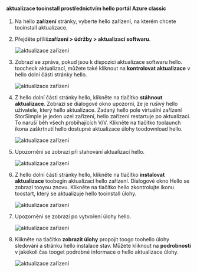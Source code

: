 <!--author=alkohli last changed: 09/02/16 -->

#### <a name="tooinstall-updates-via-hello-azure-classic-portal"></a>aktualizace tooinstall prostřednictvím hello portál Azure classic
1. Na hello **zařízení** stránky, vyberte hello zařízení, na kterém chcete tooinstall aktualizace.
2. Přejděte příliš**zařízení > údržby > aktualizací softwaru**.
   
    ![aktualizace zařízení](../includes/media/storsimple-ova-install-update-via-portal/azupdate1m.png)  
3. Zobrazí se zpráva, pokud jsou k dispozici aktualizace softwaru hello. toocheck aktualizací, můžete také kliknout na **kontrolovat aktualizace** v hello dolní části stránky hello.
   
    ![aktualizace zařízení](../includes/media/storsimple-ova-install-update-via-portal/azupdate2m.png)
4. Z hello dolní části stránky hello, klikněte na tlačítko **stáhnout aktualizace**. Zobrazí se dialogové okno upozorní, že je rušivý hello uživatele, který hello aktualizace. Zadaný hello pole virtuální zařízení StorSimple je jeden uzel zařízení, hello zařízení restartuje po aktualizaci. To naruší běh všech probíhajících V/V. Klikněte na tlačítko toolaunch ikona zaškrtnutí hello dostupné aktualizace úlohy toodownload hello. 
   
    ![aktualizace zařízení](../includes/media/storsimple-ova-install-update-via-portal/azupdate3m.png)
5. Upozornění se zobrazí při stahování aktualizací hello. 
   
    ![aktualizace zařízení](../includes/media/storsimple-ova-install-update-via-portal/azupdate6m.png)
6. Z hello dolní části stránky hello, klikněte na tlačítko **instalovat aktualizace** toobegin aktualizací hello zařízení. Dialogové okno Hello se zobrazí tooyou znovu. Klikněte na tlačítko hello zkontrolujte ikonu toostart, který se aktualizuje hello tooinstall úlohy. 
   
    ![aktualizace zařízení](../includes/media/storsimple-ova-install-update-via-portal/azupdate7m.png) 
7. Upozornění se zobrazí po vytvoření úlohy hello. 
   
    ![aktualizace zařízení](../includes/media/storsimple-ova-install-update-via-portal/azupdate8m.png)
8. Klikněte na tlačítko **zobrazit úlohy** propojit toogo toohello úlohy sledování a stránku hello instalace stav. Můžete kliknout na **podrobnosti** v jakékoli čas tooget podrobné informace o hello aktualizace úlohy. 
   
    ![aktualizace zařízení](../includes/media/storsimple-ova-install-update-via-portal/azupdate9m.png)

